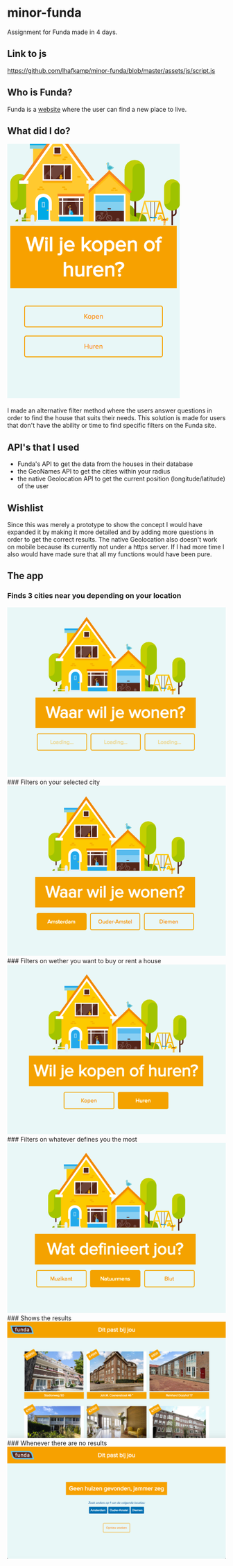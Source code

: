 # minor-funda
Assignment for Funda made in 4 days.

## Link to js
<a href="https://github.com/lhafkamp/minor-funda/blob/master/assets/js/script.js">
https://github.com/lhafkamp/minor-funda/blob/master/assets/js/script.js</a>

## Who is Funda?
Funda is a <a href="http://www.funda.nl/">website</a> where the user can find a new place to live.

## What did I do?
<img src="assets/images/appscreens/mobile.png">
<br>
<br>
I made an alternative filter method where the users answer questions in order to find the house that suits their needs. This solution is made for users that don't have the ability or time to find specific filters on the Funda site.

## API's that I used
- Funda's API to get the data from the houses in their database
- the GeoNames API to get the cities within your radius
- the native Geolocation API to get the current position (longitude/latitude) of the user

## Wishlist
Since this was merely a prototype to show the concept I would have expanded it by making it more detailed and by adding more questions in order to get the correct results. The native Geolocation also doesn't work on mobile because its currently not under a https server. If I had more time I also would have made sure that all my functions would have been pure.

## The app

### Finds 3 cities near you depending on your location
<img src="assets/images/appscreens/loading.png">
### Filters on your selected city
<img src="assets/images/appscreens/pickcity.png"> 
### Filters on wether you want to buy or rent a house
<img src="assets/images/appscreens/pickbuy.png">
### Filters on whatever defines you the most
<img src="assets/images/appscreens/pickwho.png">
### Shows the results
<img src="assets/images/appscreens/result.png">
### Whenever there are no results
<img src="assets/images/appscreens/error.png">